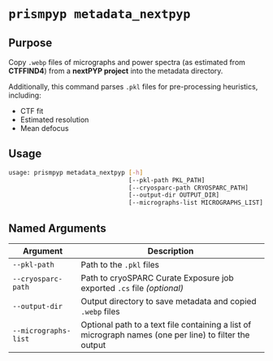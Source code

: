 # `prismpyp metadata_nextpyp`

## Purpose
Copy `.webp` files of micrographs and power spectra (as estimated from **CTFFIND4**) from a **nextPYP project** into the metadata directory.

Additionally, this command parses `.pkl` files for pre-processing heuristics, including:

- CTF fit  
- Estimated resolution  
- Mean defocus  

## Usage
```bash
usage: prismpyp metadata_nextpyp [-h] 
                                 [--pkl-path PKL_PATH] 
                                 [--cryosparc-path CRYOSPARC_PATH] 
                                 [--output-dir OUTPUT_DIR]
                                 [--micrographs-list MICROGRAPHS_LIST]
```

## Named Arguments

| Argument | Description |
|-----------|--------------|
| `--pkl-path` | Path to the `.pkl` files |
| `--cryosparc-path` | Path to cryoSPARC Curate Exposure job exported `.cs` file *(optional)* |
| `--output-dir` | Output directory to save metadata and copied `.webp` files |
| `--micrographs-list` | Optional path to a text file containing a list of micrograph names (one per line) to filter the output |
